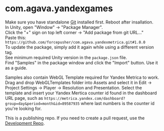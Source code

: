 # com.agava.yandexgames  
  
Make sure you have standalone [Git](https://git-scm.com/downloads) installed first. Reboot after insallation.  
In Unity, open "Window" -> "Package Manager".  
Click the "+" sign on top left corner -> "Add package from git URL..."  
Paste this: `https://github.com/forcepusher/com.agava.yandexmetrica.git#1.0.0`  
To update the package, simply add it again while using a different version tag.  
See minimum required Unity version in the `package.json` file.  
Find "Samples" in the package window and click the "Import" button. Use it as a guide.  
  
Samples also contain WebGL Template required for Yandex Metrica to work.  
Drag and drop WebGLTemplates folder into Assets and select it in Edit -> Project Settings -> Player -> Resolution and Presentation. Select the template and insert your Yandex Mertica counter id found in the dashboard URL page, such as `https://metrica.yandex.com/dashboard?group=day&period=month&id=89587935` where last numbers is the counter id you're looking for.  
  
This is a publishing repo. If you need to create a pull request, use the [Development Repo](https://github.com/forcepusher/YandexMetricaUnity).

